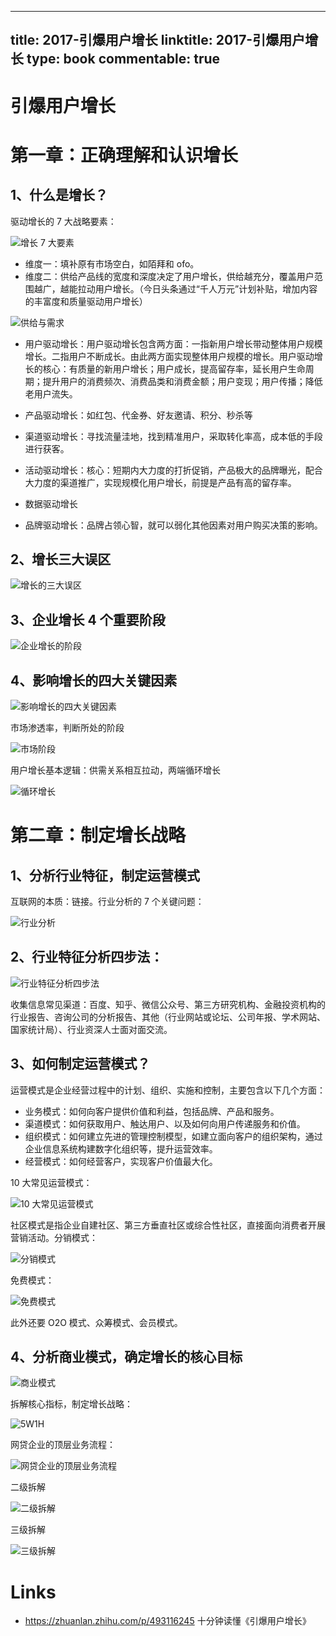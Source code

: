 
---
title: 2017-引爆用户增长
linktitle: 2017-引爆用户增长
type: book
commentable: true
---

# 引爆用户增长

# 第一章：正确理解和认识增长

## 1、什么是增长？

驱动增长的 7 大战略要素：

![增长 7 大要素](https://assets.ng-tech.icu/item/20230127145939.png)

- 维度一：填补原有市场空白，如陌拜和 ofo。
- 维度二：供给产品线的宽度和深度决定了用户增长，供给越充分，覆盖用户范围越广，越能拉动用户增长。（今日头条通过“千人万元”计划补贴，增加内容的丰富度和质量驱动用户增长）

![供给与需求](https://assets.ng-tech.icu/item/20230127150002.png)

- 用户驱动增长：用户驱动增长包含两方面：一指新用户增长带动整体用户规模增长。二指用户不断成长。由此两方面实现整体用户规模的增长。用户驱动增长的核心：有质量的新用户增长；用户成长，提高留存率，延长用户生命周期；提升用户的消费频次、消费品类和消费金额；用户变现；用户传播；降低老用户流失。

- 产品驱动增长：如红包、代金券、好友邀请、积分、秒杀等

- 渠道驱动增长：寻找流量洼地，找到精准用户，采取转化率高，成本低的手段进行获客。

- 活动驱动增长：核心：短期内大力度的打折促销，产品极大的品牌曝光，配合大力度的渠道推广，实现规模化用户增长，前提是产品有高的留存率。

- 数据驱动增长

- 品牌驱动增长：品牌占领心智，就可以弱化其他因素对用户购买决策的影响。

## 2、增长三大误区

![增长的三大误区](https://assets.ng-tech.icu/item/20230127150308.png)

## 3、企业增长 4 个重要阶段

![企业增长的阶段](https://assets.ng-tech.icu/item/20230127150348.png)

## 4、影响增长的四大关键因素

![影响增长的四大关键因素](https://assets.ng-tech.icu/item/20230127150413.png)

市场渗透率，判断所处的阶段

![市场阶段](https://assets.ng-tech.icu/item/20230127150433.png)

用户增长基本逻辑：供需关系相互拉动，两端循环增长

![循环增长](https://assets.ng-tech.icu/item/20230127150454.png)

# 第二章：制定增长战略

## 1、分析行业特征，制定运营模式

互联网的本质：链接。行业分析的 7 个关键问题：

![行业分析](https://assets.ng-tech.icu/item/20230127150630.png)

## 2、行业特征分析四步法：

![行业特征分析四步法](https://assets.ng-tech.icu/item/20230127150650.png)

收集信息常见渠道：百度、知乎、微信公众号、第三方研究机构、金融投资机构的行业报告、咨询公司的分析报告、其他（行业网站或论坛、公司年报、学术网站、国家统计局）、行业资深人士面对面交流。

## 3、如何制定运营模式？

运营模式是企业经营过程中的计划、组织、实施和控制，主要包含以下几个方面：

- 业务模式：如何向客户提供价值和利益，包括品牌、产品和服务。
- 渠道模式：如何获取用户、触达用户、以及如何向用户传递服务和价值。
- 组织模式：如何建立先进的管理控制模型，如建立面向客户的组织架构，通过企业信息系统构建数字化组织等，提升运营效率。
- 经营模式：如何经营客户，实现客户价值最大化。

10 大常见运营模式：

![10 大常见运营模式](https://assets.ng-tech.icu/item/20230127150747.png)

社区模式是指企业自建社区、第三方垂直社区或综合性社区，直接面向消费者开展营销活动。分销模式：

![分销模式](https://assets.ng-tech.icu/item/20230127150815.png)

免费模式：

![免费模式](https://assets.ng-tech.icu/item/20230127150835.png)

此外还要 O2O 模式、众筹模式、会员模式。

## 4、分析商业模式，确定增长的核心目标

![商业模式](https://assets.ng-tech.icu/item/20230127150925.png)

拆解核心指标，制定增长战略：

![5W1H](https://assets.ng-tech.icu/item/20230127150946.png)

网贷企业的顶层业务流程：

![网贷企业的顶层业务流程](https://assets.ng-tech.icu/item/20230127151006.png)

二级拆解

![二级拆解](https://assets.ng-tech.icu/item/20230127151033.png)

三级拆解

![三级拆解](https://assets.ng-tech.icu/item/20230127151100.png)

# Links

- https://zhuanlan.zhihu.com/p/493116245 十分钟读懂《引爆用户增长》

    